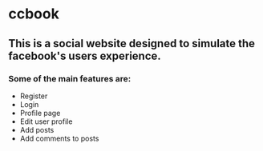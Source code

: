 # ccbook
## This is a social website designed to simulate the facebook's users experience.
### Some of the main features are:
* Register 
* Login 
* Profile page 
* Edit user profile 
* Add posts 
* Add comments to posts 
